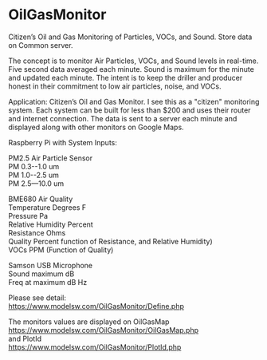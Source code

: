 # OilGasMonitor
Citizen’s Oil and Gas Monitoring of Particles, VOCs, and Sound. Store data on Common server.

The concept is to monitor Air Particles, VOCs, and Sound levels in real-time. 
Five second data averaged each minute. Sound is maximum for the minute and updated each minute. 
The intent is to keep the driller and producer honest in their commitment to low air particles, noise, and VOCs.
	
Application: Citizen’s Oil and Gas Monitor.
I see this as a "citizen" monitoring system. 
Each system can be built for less than $200 and uses their router and internet connection. 
The data is sent to a server each minute and displayed along with other monitors on Google Maps.

Raspberry Pi with System Inputs:<br>

PM2.5 Air Particle Sensor<br>
PM 0.3--1.0 um<br>
PM 1.0--2.5 um<br>
PM 2.5—10.0 um<br>

BME680 Air Quality<br>
Temperature Degrees F<br>
Pressure Pa<br>
Relative Humidity  Percent<br>
Resistance Ohms<br>
Quality Percent function of Resistance, and Relative Humidity)<br>
VOCs PPM (Function of Quality)<br>

Samson USB Microphone<br>
Sound maximum dB<br>
Freq at maximum dB Hz<br> 

Please see detail:<br>
https://www.modelsw.com/OilGasMonitor/Define.php<br>

The monitors values are displayed on OilGasMap<br>
https://www.modelsw.com/OilGasMonitor/OilGasMap.php<br>
and PlotId<br>
https://www.modelsw.com/OilGasMonitor/PlotId.php<br>
